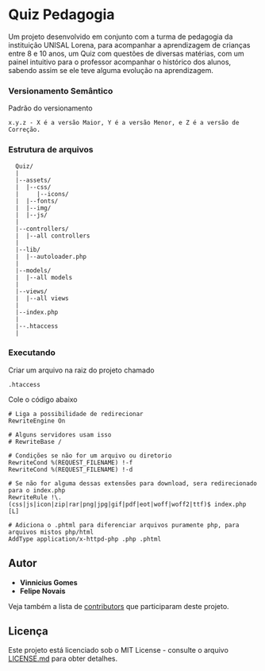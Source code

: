 # Quiz Pedagogia


Um projeto desenvolvido em conjunto com a turma de pedagogia da instituição UNISAL Lorena, para acompanhar a aprendizagem de crianças entre 8 e 10 anos, um Quiz com questões de diversas matérias, com um painel intuitivo para o professor acompanhar o histórico dos alunos, sabendo assim se ele teve alguma evolução na aprendizagem.

### Versionamento Semântico

Padrão do versionamento

```
x.y.z - X é a versão Maior, Y é a versão Menor, e Z é a versão de Correção. 
```

### Estrutura de arquivos

```
  Quiz/
  |
  |--assets/
  |  |--css/
  |     |--icons/
  |  |--fonts/
  |  |--img/
  |  |--js/
  |
  |--controllers/
  |  |--all controllers
  |
  |--lib/
  |  |--autoloader.php
  |
  |--models/
  |  |--all models
  |
  |--views/
  |  |--all views
  |
  |--index.php
  |
  |--.htaccess
  |
```

### Executando

Criar um arquivo na raiz do projeto chamado

```
.htaccess
```

Cole o código abaixo

```
# Liga a possibilidade de redirecionar
RewriteEngine On

# Alguns servidores usam isso
# RewriteBase /

# Condições se não for um arquivo ou diretorio
RewriteCond %(REQUEST_FILENAME) !-f
RewriteCond %(REQUEST_FILENAME) !-d

# Se não for alguma dessas extensões para download, sera redirecionado para o index.php
RewriteRule !\.(css|js|icon|zip|rar|png|jpg|gif|pdf|eot|woff|woff2|ttf)$ index.php [L]

# Adiciona o .phtml para diferenciar arquivos puramente php, para arquivos mistos php/html
AddType application/x-httpd-php .php .phtml
```

## Autor

* **Vinnicius Gomes**
* **Felipe Novais**

Veja também a lista de [contributors](https://github.com/VinniciusGomes/Pedagogia/contributors) que participaram deste projeto.

## Licença


Este projeto está licenciado sob o MIT License - consulte o arquivo [LICENSE.md](LICENSE.md) para obter detalhes.
